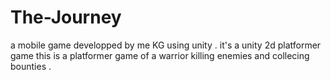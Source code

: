 # The-Journey
a mobile game developped by me KG using unity . it's a unity 2d platformer game 
this is a platformer game of a warrior killing enemies and collecing bounties .
